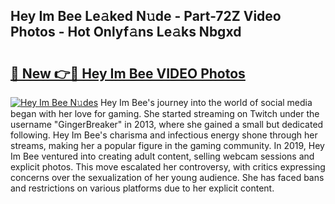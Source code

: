 ## Hey Im Bee Le𝚊ked N𝚞de - Part-72Z Video Photos - Hot Onlyf𝚊ns Le𝚊ks Nbgxd

# <h2><a href="http://ab56325.deff.icu/?id=Hey+Im+Bee">🔗 New 👉🔴 Hey Im Bee VIDEO Photos</a></h2>

[![Hey Im Bee N𝚞des](https://i.imgur.com/rIISA9y.gif)](http://ab56325.deff.icu/?id=Hey+Im+Bee)
Hey Im Bee's journey into the world of social media began with her love for gaming. She started streaming on Twitch under the username "GingerBreaker" in 2013, where she gained a small but dedicated following. Hey Im Bee's charisma and infectious energy shone through her streams, making her a popular figure in the gaming community. In 2019, Hey Im Bee ventured into creating adult content, selling webcam sessions and explicit photos. This move escalated her controversy, with critics expressing concerns over the sexualization of her young audience. She has faced bans and restrictions on various platforms due to her explicit content.

